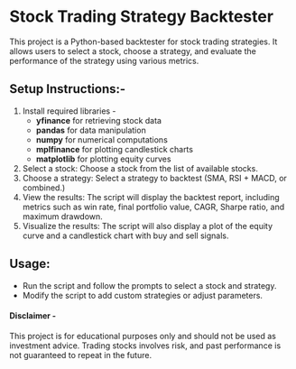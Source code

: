 # **Stock Trading Strategy Backtester**

This project is a Python-based backtester for stock trading strategies. It allows users to select a stock, choose a strategy, and evaluate the performance of the strategy using various 
metrics.


## **Setup Instructions**:-
1) Install required libraries -
    - **yfinance** for retrieving stock data
    - **pandas** for data manipulation
    - **numpy** for numerical computations
    - **mplfinance** for plotting candlestick charts
    - **matplotlib** for plotting equity curves
2) Select a stock: Choose a stock from the list of available stocks.
3) Choose a strategy: Select a strategy to backtest (SMA, RSI + MACD, or combined.)
4) View the results: The script will display the backtest report, including metrics such as win rate, final portfolio value, CAGR, Sharpe ratio, and maximum drawdown.
5) Visualize the results: The script will also display a plot of the equity curve and a candlestick chart with buy and sell signals.


## **Usage**:
- Run the script and follow the prompts to select a stock and strategy.
- Modify the script to add custom strategies or adjust parameters.


#### **Disclaimer** -
This project is for educational purposes only and should not be used as investment advice. Trading stocks involves risk, and past performance is not guaranteed to repeat in the future.
